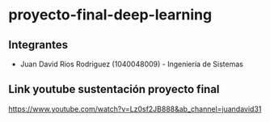 # proyecto-final-deep-learning

## Integrantes
- Juan David Rios Rodriguez (1040048009) - Ingeniería de Sistemas

## Link youtube sustentación proyecto final
https://www.youtube.com/watch?v=Lz0sf2JB888&ab_channel=juandavid31

